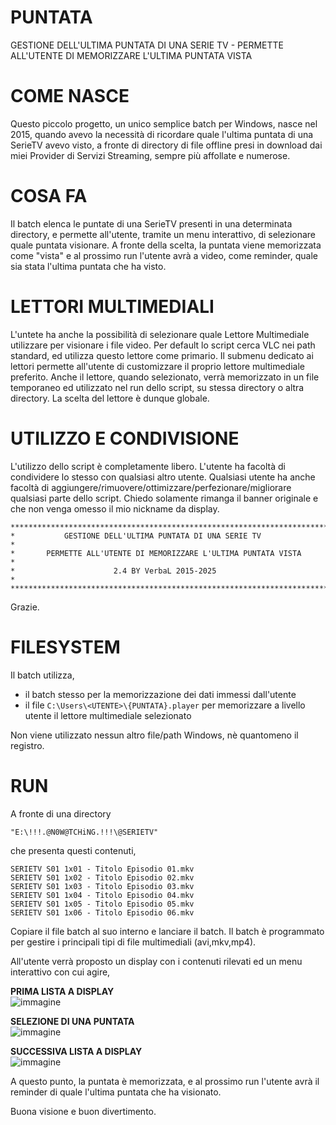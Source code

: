 # PUNTATA
GESTIONE DELL'ULTIMA PUNTATA DI UNA SERIE TV - PERMETTE ALL'UTENTE DI MEMORIZZARE L'ULTIMA PUNTATA VISTA

# COME NASCE
Questo piccolo progetto, un unico semplice batch per Windows, nasce nel 2015, quando avevo la necessità di ricordare quale l'ultima puntata di una SerieTV avevo visto, a fronte di directory di file offline presi in download dai miei Provider di Servizi Streaming, sempre più affollate e numerose.

# COSA FA
Il batch elenca le puntate di una SerieTV presenti in una determinata directory, e permette all'utente, tramite un menu interattivo, di selezionare quale puntata visionare. A fronte della scelta, la puntata viene memorizzata come "vista" e al prossimo run l'utente avrà a video, come reminder, quale sia stata l'ultima puntata che ha visto.

# LETTORI MULTIMEDIALI
L'untete ha anche la possibilità di selezionare quale Lettore Multimediale utilizzare per visionare i file video. Per default lo script cerca VLC nei path standard, ed utilizza questo lettore come primario. Il submenu dedicato ai lettori permette all'utente di customizzare il proprio lettore multimediale preferito. Anche il lettore, quando selezionato, verrà memorizzato in un file temporaneo ed utilizzato nel run dello script, su stessa directory o altra directory. La scelta del lettore è dunque globale.

# UTILIZZO E CONDIVISIONE
L'utilizzo dello script è completamente libero. L'utente ha facoltà di condividere lo stesso con qualsiasi altro utente.
Qualsiasi utente ha anche facoltà di aggiungere/rimuovere/ottimizzare/perfezionare/migliorare qualsiasi parte dello script.
Chiedo solamente rimanga il banner originale e che non venga omesso il mio nickname da display.

```
*****************************************************************************
*           GESTIONE DELL'ULTIMA PUNTATA DI UNA SERIE TV                    *
*       PERMETTE ALL'UTENTE DI MEMORIZZARE L'ULTIMA PUNTATA VISTA           *
*                      2.4 BY VerbaL 2015-2025                              *
*****************************************************************************
```

Grazie.

# FILESYSTEM
Il batch utilizza,
* il batch stesso per la memorizzazione dei dati immessi dall'utente
* il file ```C:\Users\<UTENTE>\{PUNTATA}.player``` per memorizzare a livello utente il lettore multimediale selezionato

Non viene utilizzato nessun altro file/path Windows, nè quantomeno il registro.

# RUN
A fronte di una directory

```"E:\!!!.@N0W@TCHiNG.!!!\@SERIETV"```

che presenta questi contenuti,

```
SERIETV S01 1x01 - Titolo Episodio 01.mkv
SERIETV S01 1x02 - Titolo Episodio 02.mkv
SERIETV S01 1x03 - Titolo Episodio 03.mkv
SERIETV S01 1x04 - Titolo Episodio 04.mkv
SERIETV S01 1x05 - Titolo Episodio 05.mkv
SERIETV S01 1x06 - Titolo Episodio 06.mkv
```

Copiare il file batch al suo interno e lanciare il batch. Il batch è programmato per gestire i principali tipi di file multimediali (avi,mkv,mp4).

All'utente verrà proposto un display con i contenuti rilevati ed un menu interattivo con cui agire,

<b>PRIMA LISTA A DISPLAY</b><br>
![immagine](https://github.com/user-attachments/assets/f1afd671-2326-4906-a0dd-48511adb4d94)<br>

<b>SELEZIONE DI UNA PUNTATA</b><br>
![immagine](https://github.com/user-attachments/assets/91670300-b91b-4514-9f60-760704679c37)<br>

<b>SUCCESSIVA LISTA A DISPLAY</b><br>
![immagine](https://github.com/user-attachments/assets/fa489ea1-d84c-4c00-861d-7efb33abcbc5)<br>

A questo punto, la puntata è memorizzata, e al prossimo run l'utente avrà il reminder di quale l'ultima puntata che ha visionato.

Buona visione e buon divertimento.
